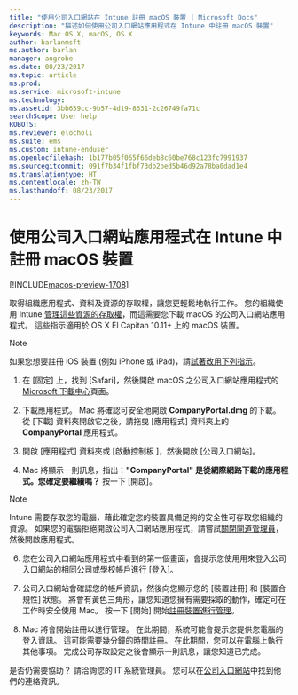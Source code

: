 ```yaml
---
title: "使用公司入口網站在 Intune 註冊 macOS 裝置 | Microsoft Docs"
description: "描述如何使用公司入口網站應用程式在 Intune 中註冊 macOS 裝置"
keywords: Mac OS X, macOS, OS X
author: barlanmsft
ms.author: barlan
manager: angrobe
ms.date: 08/23/2017
ms.topic: article
ms.prod: 
ms.service: microsoft-intune
ms.technology: 
ms.assetid: 3bb659cc-9b57-4d19-8631-2c26749fa71c
searchScope: User help
ROBOTS: 
ms.reviewer: elocholi
ms.suite: ems
ms.custom: intune-enduser
ms.openlocfilehash: 1b177b05f065f66deb8c60be768c123fc7991937
ms.sourcegitcommit: 091f7b34f1fbf73db2bed5b46d92a78ba0dad1e4
ms.translationtype: HT
ms.contentlocale: zh-TW
ms.lasthandoff: 08/23/2017
---
```

# <a name="enroll-your-macos-device-in-intune-with-the-company-portal-app"></a>使用公司入口網站應用程式在 Intune 中註冊 macOS 裝置

[!INCLUDE[macos-preview-1708](./includes/macos-preview-1708.md)]

取得組織應用程式、資料及資源的存取權，讓您更輕鬆地執行工作。 您的組織使用 Intune [管理這些資源的存取權](what-happens-if-you-install-the-Company-Portal-app-and-enroll-your-device-in-intune-ios.md)，而這需要您下載 macOS 的公司入口網站應用程式。 這些指示適用於 OS X El Capitan 10.11+ 上的 macOS 裝置。

  > [!NOTE]
  > 如果您想要註冊 iOS 裝置 (例如 iPhone 或 iPad)，請[試著改用下列指示](enroll-your-device-in-intune-ios.md)。

1. 在 [固定] 上，找到 [Safari]，然後開啟 macOS 之公司入口網站應用程式的 [Microsoft 下載中心](https://www.microsoft.com/download/details.aspx?id=55770)頁面。

2. 下載應用程式。 Mac 將確認可安全地開啟 **CompanyPortal.dmg** 的下載。 從 [下載] 資料夾開啟它之後，請拖曳 [應用程式] 資料夾上的 **CompanyPortal** 應用程式。

3. 開啟 [應用程式] 資料夾或 [啟動控制板 ]，然後開啟 [公司入口網站]。

4. Mac 將顯示一則訊息，指出：**"CompanyPortal" 是從網際網路下載的應用程式。您確定要繼續嗎？** 按一下 [開啟]。

  > [!NOTE]
  > Intune 需要存取您的電腦，藉此確定您的裝置具備足夠的安全性可存取您組織的資源。 如果您的電腦拒絕開啟公司入口網站應用程式，請嘗試[關閉閘道管理員](https://support.apple.com/HT202491)，然後開啟應用程式。

6. 您在公司入口網站應用程式中看到的第一個畫面，會提示您使用用來登入公司入口網站的相同公司或學校帳戶進行 [登入]。

7. 公司入口網站會確認您的帳戶資訊，然後向您顯示您的 [裝置註冊] 和 [裝置合規性] 狀態。 將會有黃色三角形，讓您知道您擁有需要採取的動作，確定可在工作時安全使用 Mac。 按一下 [開始] 開始[註冊裝置進行管理](what-info-can-your-company-see-when-you-enroll-your-device-in-intune.md)。

8. Mac 將會開始註冊以進行管理。 在此期間，系統可能會提示您提供您電腦的登入資訊。 這可能需要幾分鐘的時間註冊。 在此期間，您可以在電腦上執行其他事項。 完成公司存取設定之後會顯示一則訊息，讓您知道已完成。

是否仍需要協助？ 請洽詢您的 IT 系統管理員。 您可以在[公司入口網站](http://portal.manage.microsoft.com)中找到他們的連絡資訊。
